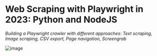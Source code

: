 # Web Scraping with Playwright in 2023: Python and NodeJS

<div>

_Building a Playwright crawler with different approaches: Text scraping, Image scraping, CSV export, Page navigation, Screengrab_

![image](https://cdn.zenrows.com/images/blog/playwright-scraping/playwright.jpg)

